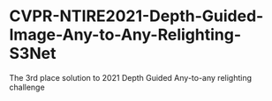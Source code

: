 # CVPR-NTIRE2021-Depth-Guided-Image-Any-to-Any-Relighting-S3Net
The 3rd place solution to 2021 Depth Guided Any-to-any relighting challenge
